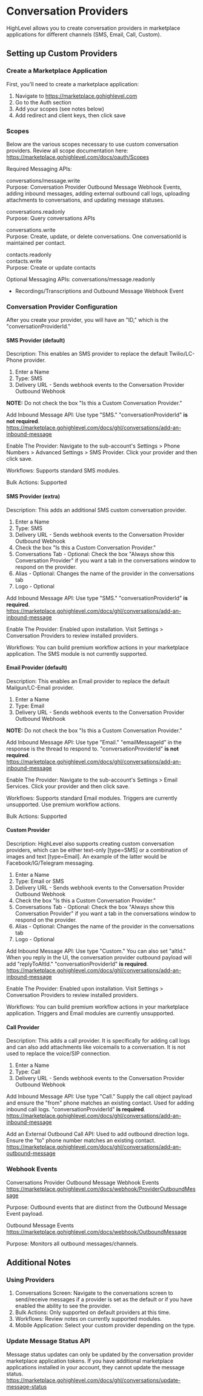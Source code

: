 # Conversation Providers

HighLevel allows you to create conversation providers in marketplace applications for different channels (SMS, Email, Call, Custom).

## Setting up Custom Providers

### Create a Marketplace Application

First, you'll need to create a marketplace application:

1. Navigate to https://marketplace.gohighlevel.com
2. Go to the Auth section
3. Add your scopes (see notes below)
4. Add redirect and client keys, then click save

### Scopes

Below are the various scopes necessary to use custom conversation providers. Review all scope documentation here: https://marketplace.gohighlevel.com/docs/oauth/Scopes

Required Messaging APIs:

conversations/message.write  
Purpose: Conversation Provider Outbound Message Webhook Events, adding inbound messages, adding external outbound call logs, uploading attachments to conversations, and updating message statuses.

conversations.readonly  
Purpose: Query conversations APIs

conversations.write  
Purpose: Create, update, or delete conversations. One conversationId is maintained per contact.

contacts.readonly  
contacts.write  
Purpose: Create or update contacts

Optional Messaging APIs:
conversations/message.readonly  
- Recordings/Transcriptions and Outbound Message Webhook Event

### Conversation Provider Configuration

After you create your provider, you will have an "ID," which is the "conversationProviderId."

#### SMS Provider (default)

Description: This enables an SMS provider to replace the default Twilio/LC-Phone provider.

1. Enter a Name
2. Type: SMS
3. Delivery URL - Sends webhook events to the Conversation Provider Outbound Webhook

<b>NOTE:</b> Do not check the box "Is this a Custom Conversation Provider."

Add Inbound Message API: Use type "SMS." "conversationProviderId" <b>is not required</b>.
https://marketplace.gohighlevel.com/docs/ghl/conversations/add-an-inbound-message

Enable The Provider: Navigate to the sub-account's Settings > Phone Numbers > Advanced Settings > SMS Provider. Click your provider and then click save.

Workflows: Supports standard SMS modules.

Bulk Actions: Supported

#### SMS Provider (extra)

Description: This adds an additional SMS custom conversation provider.

1. Enter a Name
2. Type: SMS
3. Delivery URL - Sends webhook events to the Conversation Provider Outbound Webhook
4. Check the box "Is this a Custom Conversation Provider."
5. Conversations Tab - Optional: Check the box "Always show this Conversation Provider" if you want a tab in the conversations window to respond on the provider.
6. Alias - Optional: Changes the name of the provider in the conversations tab
7. Logo - Optional

Add Inbound Message API: Use type "SMS." "conversationProviderId" <b>is required</b>.
https://marketplace.gohighlevel.com/docs/ghl/conversations/add-an-inbound-message

Enable The Provider: Enabled upon installation. Visit Settings > Conversation Providers to review installed providers.

Workflows: You can build premium workflow actions in your marketplace application. The SMS module is not currently supported.

#### Email Provider (default)

Description: This enables an Email provider to replace the default Mailgun/LC-Email provider.

1. Enter a Name
2. Type: Email
3. Delivery URL - Sends webhook events to the Conversation Provider Outbound Webhook

<b>NOTE:</b> Do not check the box "Is this a Custom Conversation Provider."

Add Inbound Message API: Use type "Email." "emailMessageId" in the response is the thread to respond to. "conversationProviderId" <b>is not required</b>.
https://marketplace.gohighlevel.com/docs/ghl/conversations/add-an-inbound-message

Enable The Provider: Navigate to the sub-account's Settings > Email Services. Click your provider and then click save.

Workflows: Supports standard Email modules. Triggers are currently unsupported. Use premium workflow actions.

Bulk Actions: Supported

#### Custom Provider

Description: HighLevel also supports creating custom conversation providers, which can be either text-only [type=SMS] or a combination of images and text [type=Email]. An example of the latter would be Facebook/IG/Telegram messaging.

1. Enter a Name
2. Type: Email or SMS
3. Delivery URL - Sends webhook events to the Conversation Provider Outbound Webhook
4. Check the box "Is this a Custom Conversation Provider."
5. Conversations Tab - Optional: Check the box "Always show this Conversation Provider" if you want a tab in the conversations window to respond on the provider.
6. Alias - Optional: Changes the name of the provider in the conversations tab
7. Logo - Optional

Add Inbound Message API: Use type "Custom." You can also set "altId." When you reply in the UI, the conversation provider outbound payload will add "replyToAltId." "conversationProviderId" <b>is required</b>.
https://marketplace.gohighlevel.com/docs/ghl/conversations/add-an-inbound-message

Enable The Provider: Enabled upon installation. Visit Settings > Conversation Providers to review installed providers.

Workflows: You can build premium workflow actions in your marketplace application. Triggers and Email modules are currently unsupported.

#### Call Provider

Description: This adds a call provider. It is specifically for adding call logs and can also add attachments like voicemails to a conversation. It is not used to replace the voice/SIP connection.

1. Enter a Name
2. Type: Call
3. Delivery URL - Sends webhook events to the Conversation Provider Outbound Webhook

Add Inbound Message API: Use type "Call." Supply the call object payload and ensure the "from" phone matches an existing contact. Used for adding inbound call logs. "conversationProviderId" <b>is required</b>.
https://marketplace.gohighlevel.com/docs/ghl/conversations/add-an-inbound-message

Add an External Outbound Call API: Used to add outbound direction logs. Ensure the "to" phone number matches an existing contact.
https://marketplace.gohighlevel.com/docs/ghl/conversations/add-an-outbound-message

### Webhook Events

Conversations Provider Outbound Message Webhook Events  
https://marketplace.gohighlevel.com/docs/webhook/ProviderOutboundMessage

Purpose: Outbound events that are distinct from the Outbound Message Event payload.

Outbound Message Events  
https://marketplace.gohighlevel.com/docs/webhook/OutboundMessage

Purpose: Monitors all outbound messages/channels.

## Additional Notes

### Using Providers

1. Conversations Screen: Navigate to the conversations screen to send/receive messages if a provider is set as the default or if you have enabled the ability to see the provider.
2. Bulk Actions: Only supported on default providers at this time.
3. Workflows: Review notes on currently supported modules.
4. Mobile Application: Select your custom provider depending on the type.

### Update Message Status API

Message status updates can only be updated by the conversation provider marketplace application tokens. If you have additional marketplace applications installed in your account, they cannot update the message status.
https://marketplace.gohighlevel.com/docs/ghl/conversations/update-message-status